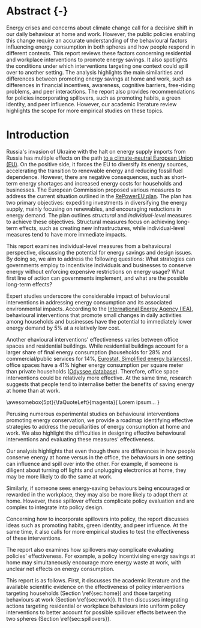 # Abstract {-}

Energy crises and concerns about climate change call for a decisive shift in our daily behaviour at home and work. However, the public policies enabling this change require an accurate understanding of the behavioural factors influencing energy consumption in both spheres and how people respond in different contexts. This report reviews these factors concerning residential and workplace interventions to promote energy savings. It also spotlights the conditions under which interventions targeting one context could spill over to another setting. The analysis highlights the main similarities and differences between promoting energy savings at home and work, such as differences in financial incentives, awareness, cognitive barriers, free-riding problems, and peer interactions. The report also provides recommendations for policies incorporating spillovers, such as promoting habits, a green identity, and peer influence. However, our academic literature review highlights the scope for more empirical studies on these topics.


# Introduction

Russia's invasion of Ukraine with the halt on energy supply imports from Russia has multiple effects on the path [to a climate-neutral European Union (EU)](https://commission.europa.eu/strategy-and-policy/priorities-2019-2024/european-green-deal_en). On the positive side, it forces the EU to diversify its energy sources, accelerating the transition to renewable energy and reducing fossil fuel dependence. However, there are negative consequences, such as short-term energy shortages and increased energy costs for households and businesses. The European Commission proposed various measures to address the current situation outlined in the [RePowerEU plan](https://commission.europa.eu/strategy-and-policy/priorities-2019-2024/european-green-deal/repowereu-affordable-secure-and-sustainable-energy-europe_en). The plan has two primary objectives: expediting investments in diversifying the energy supply, mainly focusing on renewables, and encouraging reductions in energy demand. The plan outlines _structural_ and _individual-level_ measures to achieve these objectives. Structural measures focus on achieving long-term effects, such as creating new infrastructures, while individual-level measures tend to have more immediate impacts.


<!-- Russia's invasion of Ukraine in 2022 inadvertently expedited the shift towards renewable energy sources but generated further economic challenges. One consequence has been the sudden halt in natural gas imports from Russia. In 2021, Russia accounted for approximately 45% of EU gas imports and nearly 40% of its total gas consumption. The interruption in natural gas imports has forced the EU to search for different sources, accelerating the EU's transition from reliance on fossil fuels towards renewable energy sources. At the same time, the shock in energy supplies has necessitated urgent and extraordinary measures to address potential energy shortages and the resulting increase in energy costs for households and businesses.  -->
 <!-- which improve energy efficiency in homes and businesses. -->

<!-- the embargo on Russian fossil fuels has also generated a negative shock to the economy of many countries, which required urgent and extraordinary measures to tackle potential shortages of energy supplies and the rising energy cost for families and businesses. -->


<!-- https://www.iea.org/reports/a-10-point-plan-to-reduce-the-european-unions-reliance-on-russian-natural-gas -->



This report examines individual-level measures from a behavioural perspective, discussing the potential for energy savings and design issues. By doing so, we aim to address the following questions: What strategies can governments employ to incentivise individuals and businesses to conserve energy without enforcing expensive restrictions on energy usage? What first line of action can governments implement, and what are the possible long-term effects?

Expert studies underscore the considerable impact of behavioural interventions in addressing energy consumption and its associated environmental impacts. According to the [International Energy Agency (IEA)](www.iea.org), behavioural interventions that promote small changes in daily activities among households and businesses have the potential to immediately lower energy demand by 5% at a relatively low cost. 

Another ehavioural interventions' effectiveness varies between office spaces and residential buildings. While residential buildings account for a larger share of final energy consumption (households for 28% and commercial/public services for 14%, [Eurostat, Simplified energy balances](https://ec.europa.eu/eurostat/databrowser/view/NRG_BAL_S/default/table?lang=en)), office spaces have a 41% higher energy consumption per square meter than private households ([Odyssee database](http://www.indicators.odyssee-mure.eu/)). Therefore, office space interventions could be relatively more effective. At the same time, research suggests that people tend to internalise better the benefits of saving energy at home than at work.

<!-- However, further studies are needed to explore and understand the underlying factors influencing people's perception and behavior regarding energy conservation in different contexts.  -->


\awesomebox{5pt}{\faQuoteLeft}{magenta}{
    Lorem ipsum...
}

<!-- However, more work is needed to understand what measures can help people save energy in offices and residential buildings effectively and how to integrate these interventions into a coherent policy -->

<!-- Therefore, interventions targeting office spaces could be more effective than those targeting residential buildings, despite the latter accounting for a larger share of final consumption. However, more work is needed to understand what measures can help people save energy in offices and residential buildings effectively and how to integrate these interventions into a coherent policy. -->

<!-- [accessed 20 November 2022]. -->

<!-- [^repowereu]: European Union: Communication from the Commission to the European Parliament, the European Council, the European Economic and Social Committee and the Committee of the Regions, REPowerEU Plan, COM(2022) 230 final, available at: https://eur-lex.europa.eu/legal-content/EN/TXT/HTML/?uri=CELEX:52022DC0230 [accessed 21 December 2022]. -->


Perusing numerous experimental studies on behavioural interventions promoting energy conservation, we provide a roadmap identifying effective strategies to address the peculiarities of energy consumption at home and work. We also highlight the difficulties in designing effective behavioural interventions and evaluating these measures' effectiveness. 

Our analysis highlights that even though there are differences in how people conserve energy at home versus in the office, the behaviours in one setting can influence and spill over into the other. For example, if someone is diligent about turning off lights and unplugging electronics at home, they may be more likely to do the same at work. 

Similarly, if someone sees energy-saving behaviours being encouraged or rewarded in the workplace, they may also be more likely to adopt them at home. However, these spillover effects complicate policy evaluation and are complex to integrate into policy design. 

<!-- So, we encourage policymakers to work on better considering these effects, ensuring that their interventions do not offset but amplify energy conservation across contexts. -->

Concerning how to incorporate spillovers into policy, the report discusses ideas such as promoting habits, green identity, and peer influence. At the same time, it also calls for more empirical studies to test the effectiveness of these interventions.

The report also examines how spillovers may complicate evaluating policies' effectiveness. For example, a policy incentivising energy savings at home may simultaneously encourage more energy waste at work, with unclear net effects on energy consumption. 

This report is as follows. First, it discusses the academic literature and the available scientific evidence on the effectiveness of policy interventions targeting households (Section \ref{sec:home}) and those targeting behaviours at work (Section \ref{sec:work}). It then discusses integrating actions targeting residential or workplace behaviours into uniform policy interventions to better account for possible spillover effects between the two spheres (Section \ref{sec:spillovers}). 


<!-- This literature review complements previous work primarily focused on policies to mobilise households to save energy [REF]. However, more research is needed to inform guidelines and recommendations. We identify two promising areas for future work. First, policymakers should support studies investigating workplace energy savings, especially regarding new forms of work organisation, such as remote working, online platforms, and electric transportation. A second promising avenue for research is developing new methods enabling policymakers to design policies that explicitly leverage spillovers between different settings and correctly consider these effects in the impact evaluation of their interventions. -->
